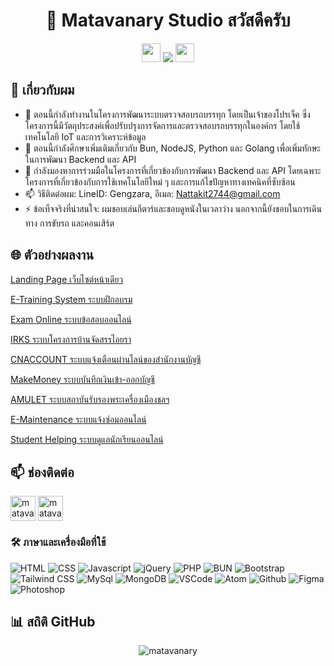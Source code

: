 <h1 align="center">👋 Matavanary Studio สวัสดีครับ</h1>

<p align="center"> 
  <img src="https://media.giphy.com/media/iY8CRBdQXODJSCERIr/giphy.gif" width="30px">
  <img src="https://komarev.com/ghpvc/?username=matavanary&label=&nbsp;จำนวนผู้เข้าชม&nbsp;&color=0e75b6&style=flat"/>
  <img src="https://media.giphy.com/media/iY8CRBdQXODJSCERIr/giphy.gif" width="30px"> 
</p>

## 🚀 เกี่ยวกับผม
- 🔭 ตอนนี้กำลังทำงานในโครงการพัฒนาระบบตรวจสอบรถบรรทุก โดยเป็นเจ้าของโปรเจ็ค ซึ่งโครงการนี้มีวัตถุประสงค์เพื่อปรับปรุงการจัดการและตรวจสอบรถบรรทุกในองค์กร โดยใช้เทคโนโลยี IoT และการวิเคราะห์ข้อมูล
- 🌱 ตอนนี้กำลังศึกษาเพิ่มเติมเกี่ยวกับ Bun, NodeJS, Python และ Golang เพื่อเพิ่มทักษะในการพัฒนา Backend และ API
- 👯 กำลังมองหาการร่วมมือในโครงการที่เกี่ยวข้องกับการพัฒนา Backend และ API โดยเฉพาะโครงการที่เกี่ยวข้องกับการใช้เทคโนโลยีใหม่ ๆ และการแก้ไขปัญหาทางเทคนิคที่ซับซ้อน
- 📫 วิธีติดต่อผม: LineID: Gengzara, อีเมล: Nattakit2744@gmail.com
- ⚡ ข้อเท็จจริงที่น่าสนใจ: ผมชอบเล่นกีตาร์และชอบดูหนังในเวลาว่าง นอกจากนี้ยังชอบในการเดินทาง การขับรถ และคอนเสิร์ต

## 🌐 ตัวอย่างผลงาน

[Landing Page เว็บไซต์หน้าเดียว](https://github.com/matavanary/MY_PROJECT/tree/main/TOTAL/Matavanary001) 

[E-Training System ระบบฝึกอบรม](https://github.com/matavanary/MY_PROJECT/tree/main/TOTAL/e-Training%20System)

[Exam Online ระบบข้อสอบออนไลน์](https://github.com/matavanary/MY_PROJECT/tree/main/TOTAL/exam%20online)

[IRKS ระบบโครงการบ้านจัดสรรไอยรา](https://github.com/matavanary/MY_PROJECT/tree/main/TOTAL/IRKS)

[CNACCOUNT ระบบแจ้งเตือนผ่านไลน์ของสำนักงานบัญชี](https://github.com/matavanary/MY_PROJECT/tree/main/TOTAL/CNACCOUNT)

[MakeMoney ระบบบันทึกเงินเข้า-ออกบัญชี](https://github.com/matavanary/MY_PROJECT/tree/main/TOTAL/MakeMoney)

[AMULET ระบบสถาบันรับรองพระเครื่องเมืองชลฯ](https://github.com/matavanary/MY_PROJECT/tree/main/TOTAL/AMULET)

[E-Maintenance ระบบแจ้งซ่อมออนไลน์](https://github.com/matavanary/MY_PROJECT/tree/main/TOTAL/EMS)

[Student Helping ระบบดูแลนักเรียนออนไลน์](https://github.com/matavanary/MY_PROJECT/tree/main/TOTAL/StudentHelping)

## 📫 ช่องติดต่อ
<p align="left">
  <a href="https://www.facebook.com/enombanstudio" target="_blank"><img align="center" src="https://raw.githubusercontent.com/rahuldkjain/github-profile-readme-generator/master/src/images/icons/Social/facebook.svg" alt="matavanary" height="40" width="40" /></a>
  <a href="https://line.me/ti/p/vcxFDIaEft" target="_blank"><img align="center" src="https://upload.wikimedia.org/wikipedia/commons/thumb/4/41/LINE_logo.svg/800px-LINE_logo.svg.png" alt="matavanary" height="40" width="40" /></a>
</p>

### :hammer_and_wrench: ภาษาและเครื่องมือที่ใช้
<p align="left"> 
  <img src="https://skillicons.dev/icons?i=html" title="HTML"/>
  <img src="https://skillicons.dev/icons?i=css" title="CSS"/>
  <img src="https://skillicons.dev/icons?i=js" title="Javascript"/>
  <img src="https://skillicons.dev/icons?i=jquery" title="jQuery"/>
  <img src="https://skillicons.dev/icons?i=php" title="PHP"/>
  <img src="https://skillicons.dev/icons?i=bun" title="BUN"/>
  <img src="https://skillicons.dev/icons?i=bootstrap" title="Bootstrap"/>
  <img src="https://skillicons.dev/icons?i=tailwind" title="Tailwind CSS"/>
  <img src="https://skillicons.dev/icons?i=mysql" title="MySql"/>
  <img src="https://skillicons.dev/icons?i=mongodb" title="MongoDB"/>
  <img src="https://skillicons.dev/icons?i=vscode" title="VSCode"/>
  <img src="https://skillicons.dev/icons?i=atom" title="Atom"/>
  <img src="https://skillicons.dev/icons?i=github" title="Github"/>
  <img src="https://skillicons.dev/icons?i=figma" title="Figma"/>
  <img src="https://skillicons.dev/icons?i=ps" title="Photoshop"/>
</p>

<!--
<p align="center">
  <img src="https://github-readme-streak-stats.herokuapp.com/?user=matavanary&theme=dark&date_format=M%20j%5B%2C%20Y%5D&border=FF4500&ring=FF4500&currStreakNum=F1F1F1&sideNums=E2E0DE&currStreakLabel=FF4E01&sideLabels=FF5600&stroke=FF4500&fire=FE4906&dates=E5E5E5"/>
</p>

## 📊 สถิติ GitHub
<p align="center">
  <img src="https://github-readme-stats.vercel.app/api?username=matavanary&theme=midnight-purple&show_icons=true&include_all_commits=true&count_private=true&hide=issues" alt="matavanary"/>
</p>
-->
## 📊 สถิติ GitHub
<p align="center"><img src="https://github-readme-stats.vercel.app/api?username=matavanary&theme=midnight-purple&show_icons=true&include_all_commits=true&count_private=true&hide=issues" alt="matavanary"/>
</p>

